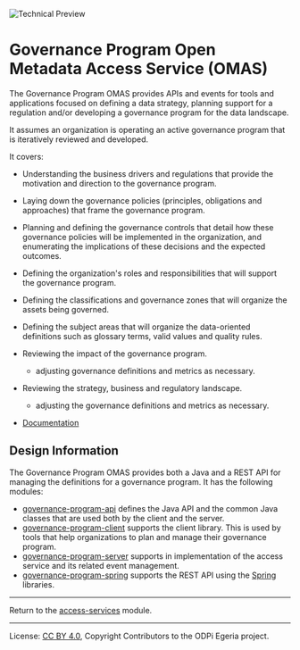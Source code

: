 <!-- SPDX-License-Identifier: CC-BY-4.0 -->
<!-- Copyright Contributors to the ODPi Egeria project. -->

![Technical Preview](../../../images/egeria-content-status-tech-preview.png#pagewidth)

# Governance Program Open Metadata Access Service (OMAS)

The Governance Program OMAS provides APIs and events for tools and applications
focused on defining a data strategy, planning support for a regulation and/or
developing a governance program for the data landscape.

It assumes an organization is operating an active governance program that is
iteratively reviewed and developed.

It covers:

* Understanding the business drivers and regulations that provide the motivation and direction
to the governance program.

* Laying down the governance policies (principles, obligations and approaches)
that frame the governance program.

* Planning and defining the governance controls that detail how these governance policies will be implemented in
the organization, and enumerating the implications of these decisions and the expected outcomes.

* Defining the organization's roles and responsibilities that will support the governance program.

* Defining the classifications and governance zones that will organize the assets being governed.

* Defining the subject areas that will organize the data-oriented definitions such as
  glossary terms, valid values and quality rules.

* Reviewing the impact of the governance program.
  * adjusting governance definitions and metrics as necessary.
  
* Reviewing the strategy, business and regulatory landscape.
  * adjusting the governance definitions and metrics as necessary.

* [Documentation](https://egeria-project.org/services/omas/governance-program/overview)

## Design Information

The Governance Program OMAS provides both a Java and a REST API for managing the definitions
for a governance program. It has the following modules:

* [governance-program-api](governance-program-api) defines the Java API and the common Java classes
that are used both by the client and the server.
* [governance-program-client](governance-program-client) supports the client library.
This is used by tools that help organizations to plan and manage their governance program.
* [governance-program-server](governance-program-server) supports in implementation
of the access service and its related event management.
* [governance-program-spring](governance-program-spring) supports the REST API using
the [Spring](../../../developer-resources/Spring.md) libraries.



----
Return to the [access-services](..) module.

----
License: [CC BY 4.0](https://creativecommons.org/licenses/by/4.0/),
Copyright Contributors to the ODPi Egeria project.

